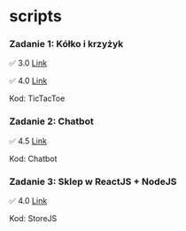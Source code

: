 # scripts

### Zadanie 1: Kółko i krzyżyk

:white_check_mark: 3.0 [Link](https://github.com/1luvin/scripts/commit/2145ce4b6e41f947076232315d19069bb0c37808)

:white_check_mark: 4.0 [Link](https://github.com/1luvin/scripts/commit/3c01aafee54a5f0a1fce554ce8909cf88dfec174)

Kod: TicTacToe

### Zadanie 2: Chatbot

:white_check_mark: 4.5 [Link](https://github.com/1luvin/scripts/commit/598d42841ca208cb5135d2d87c4c8302b7aae3bd)

Kod: Chatbot

### Zadanie 3: Sklep w ReactJS + NodeJS

:white_check_mark: 4.0 [Link](https://github.com/1luvin/scripts/commit/665e6b236ee257c480d9d8814723c740933a265a)

Kod: StoreJS
